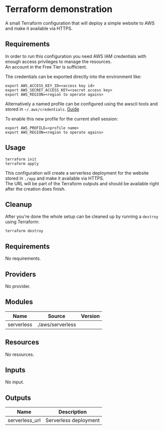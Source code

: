 # Terraform demonstration

A small Terraform configuration that will deploy a simple website to AWS and make it available via HTTPS.

## Requirements

In order to run this configuration you need AWS IAM credentials with enough access privileges to manage the resources.  
An account in the Free Tier is sufficient.

The credentials can be exported directly into the environment like:

```shell
export AWS_ACCESS_KEY_ID=<access key id>
export AWS_SECRET_ACCESS_KEY=<secret access key>
export AWS_REGION=<region to operate agains>
```

Alternatively a named profile can be configured using the awscli tools and stored in `~/.aws/credentials`. [Guide](https://docs.aws.amazon.com/cli/latest/userguide/cli-configure-profiles.html)

To enable this new profile for the current shell session:

```shell
export AWS_PROFILE=<profile name>
export AWS_REGION=<region to operate agains>
```

## Usage

```shell
terraform init
terraform apply
```

This configuration will create a serverless deployment for the website stored in `./app` and make it available via HTTPS.  
The URL will be part of the Terraform outputs and should be available right after the creation does finish.

## Cleanup

After you're done the whole setup can be cleaned up by running a `destroy` using Terraform:

```shell
terraform destroy
```

## Requirements

No requirements.

## Providers

No provider.

## Modules

| Name | Source | Version |
|------|--------|---------|
| serverless | ./aws/serverless |  |

## Resources

No resources.

## Inputs

No input.

## Outputs

| Name | Description |
|------|-------------|
| serverless\_url | Serverless deployment |
